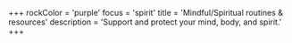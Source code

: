 +++
rockColor = 'purple'
focus = 'spirit'
title = 'Mindful/Spiritual routines & resources'
description = 'Support and protect your mind, body, and spirit.'
+++
